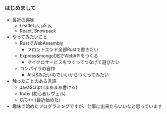 ### はじめまして
- 最近の興味
  - Leaflet.js, p5.js, 
  - React, Snowpack
- やってみたいこと
  - RustでWebAssembly
    - フロントエンド全部Rustで書きたい
  - Express&mongoDBでWebAPIをつくる
    - マイクロサービスをつくってつなげて遊びたい
  - コンパイラの自作
    - AltJSみたいのでいいからつくってみたい
- 触ったことのある言語
  - JavaScript (まあまあ書ける)
  - Ruby (初心者レヴェル)
  - C/C++ (最近始めた)
- 趣味で始めたプログラミングですが、仕事に出来たらいいなと思っています
